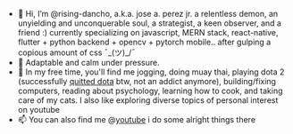 - 👋 Hi, I’m @rising-dancho, a.k.a. jose a. perez jr. a relentless demon, an unyielding and unconquerable soul, a strategist, a keen observer, and a friend  :) currently specializing on javascript, MERN stack, react-native, flutter + python backend + opencv + pytorch mobile.. after gulping a copious amount of css ¯\_(ツ)_/¯
- 🧗 Adaptable and calm under pressure.
- 👀 In my free time, you'll find me jogging, doing muay thai, playing dota 2 (successfully [quitted dota](https://www.dotabuff.com/players/487426800) btw, not an addict anymore), building/fixing computers, reading about psychology, learning how to cook, and taking care of my cats. I also like exploring diverse topics of personal interest on youtube
- 📫 You can also find me @[youtube](https://www.youtube.com/c/adfinemrising) i do some alright things there
